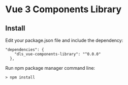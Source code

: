 # Vue 3 Components Library

## Install

Edit your package.json file and include the dependency:

```
"dependencies": {
    "dls_vue-components-library": "^0.0.0"
  },

```

Run npm package manager command line:

```
> npm install

```
